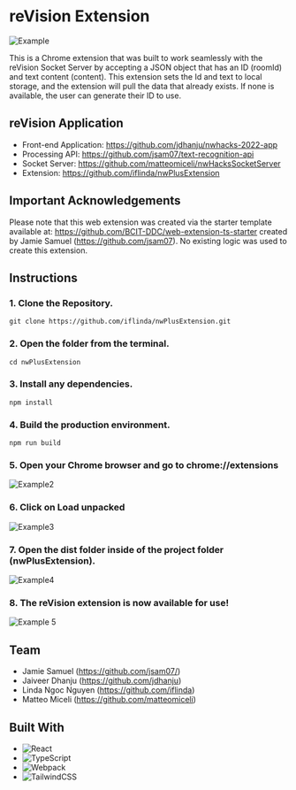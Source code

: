 # reVision Extension

![Example](https://user-images.githubusercontent.com/68607795/149649675-2640d16f-48b9-4459-9e86-9c4d09dd246d.png)

This is a Chrome extension that was built to work seamlessly with the reVision Socket Server by accepting a JSON object that has an ID (roomId) and text content (content). This extension sets the Id and text to local storage, and the extension will pull the data that already exists. If none is available, the user can generate their ID to use.

## reVision Application
-   Front-end Application: https://github.com/jdhanju/nwhacks-2022-app
-   Processing API: https://github.com/jsam07/text-recognition-api
-   Socket Server: https://github.com/matteomiceli/nwHacksSocketServer
-   Extension: https://github.com/iflinda/nwPlusExtension

## Important Acknowledgements
Please note that this web extension was created via the starter template available at: https://github.com/BCIT-DDC/web-extension-ts-starter created by Jamie Samuel (https://github.com/jsam07). No existing logic was used to create this extension.

## Instructions

### 1. Clone the Repository.
```
git clone https://github.com/iflinda/nwPlusExtension.git
```

### 2. Open the folder from the terminal.
```
cd nwPlusExtension
```

### 3.  Install any dependencies.
```
npm install
```

### 4. Build the production environment.
```
npm run build
```

### 5. Open your Chrome browser and go to chrome://extensions
![Example2](https://user-images.githubusercontent.com/68607795/149648082-3e00fd97-b592-4f26-967b-bafa5d2a0bb8.png)

### 6. Click on Load unpacked
![Example3](https://user-images.githubusercontent.com/68607795/149648100-6a6e796f-c7e1-41c4-bb80-caf670f2f66f.png)

### 7. Open the dist folder inside of the project folder (nwPlusExtension).
![Example4](https://user-images.githubusercontent.com/68607795/149648316-c9624e63-3027-4d3d-93b4-ffe223b43d5e.png)

### 8. The reVision extension is now available for use! 
![Example 5](https://user-images.githubusercontent.com/68607795/149649705-39e2b70f-b118-4fd0-babe-bdffd3aadf31.png)

## Team
-   Jamie Samuel (https://github.com/jsam07/)
-   Jaiveer Dhanju (https://github.com/jdhanju)
-   Linda Ngoc Nguyen (https://github.com/iflinda)
-   Matteo Miceli (https://github.com/matteomiceli)

## Built With
-   ![React](https://img.shields.io/badge/-React-050B1E?&logo=React)
-   ![TypeScript](https://img.shields.io/badge/-TypeScript-050B1E?&logo=TypeScript)
-   ![Webpack](https://img.shields.io/badge/-Webpack.js-050B1E?&logo=webpack)
-   ![TailwindCSS](https://img.shields.io/badge/-Tailwind_CSS-050B1E?&logo=tailwind-css)
